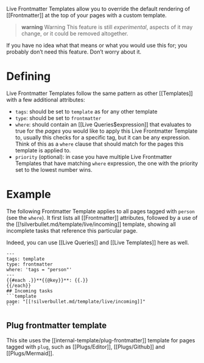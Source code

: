 Live Frontmatter Templates allow you to override the default rendering of [[Frontmatter]] at the top of your pages with a custom template.

> **warning** Warning
> This feature is still _experimental_, aspects of it may change, or it could be removed altogether.

If you have no idea what that means or what you would use this for; you probably don’t need this feature. Don’t worry about it.

# Defining
Live Frontmatter Templates follow the same pattern as other [[Templates]] with a few additional attributes:

* `tags`: should be set to `template` as for any other template
* `type`: should be set to `frontmatter`
* `where`: should contain an [[Live Queries$expression]] that evaluates to true for the _pages_ you would like to apply this Live Frontmatter Template to, usually this checks for a specific tag, but it can be any expression. Think of this as a `where` clause that should match for the pages this template is applied to.
* `priority` (optional): in case you have multiple Live Frontmatter Templates that have matching `where` expression, the one with the priority set to the lowest number wins.

# Example
The following Frontmatter Template applies to all pages tagged with `person` (see the `where`). It first lists all [[Frontmatter]] attributes, followed by a use of the [[!silverbullet.md/template/live/incoming]] template, showing all incomplete tasks that reference this particular page.

Indeed, you can use [[Live Queries]] and [[Live Templates]] here as well.

    ---
    tags: template
    type: frontmatter
    where: 'tags = "person"'
    ---
    {{#each .}}**{{@key}}**: {{.}}
    {{/each}}
    ## Incoming tasks
    ```template
    page: "[[!silverbullet.md/template/live/incoming]]"
    ```

## Plug frontmatter template
This site uses the [[internal-template/plug-frontmatter]] template for pages tagged with `plug`, such as [[Plugs/Editor]], [[Plugs/Github]] and [[Plugs/Mermaid]].


